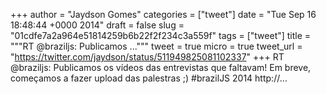 
+++
author = "Jaydson Gomes"
categories = ["tweet"]
date = "Tue Sep 16 18:48:44 +0000 2014"
draft = false
slug = "01cdfe7a2a964e51814259b6b22f2f234c3a559f"
tags = ["tweet"]
title = """RT @braziljs: Publicamos ..."""
tweet = true
micro = true
tweet_url = "https://twitter.com/jaydson/status/511949825081102337"
+++
RT @braziljs: Publicamos os vídeos das entrevistas que faltavam! Em breve, começamos a fazer upload das palestras ;) #brazilJS 2014 http://…
